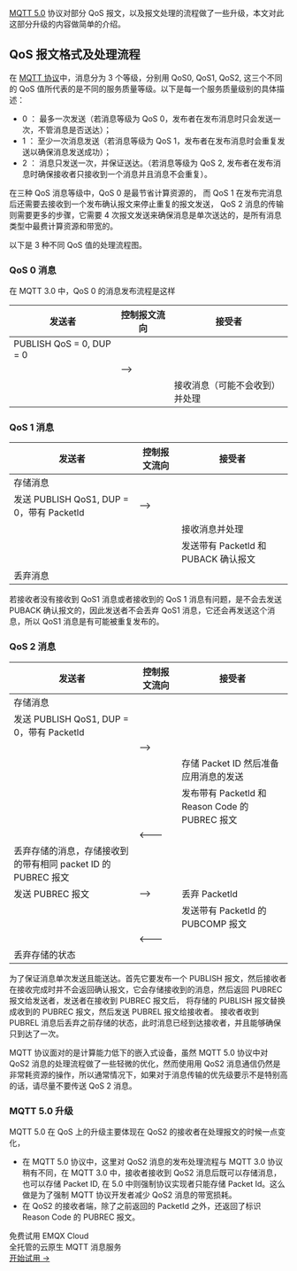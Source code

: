 [MQTT 5.0](https://www.emqx.com/zh/blog/introduction-to-mqtt-5) 协议对部分 QoS 报文，以及报文处理的流程做了一些升级，本文对此这部分升级的内容做简单的介绍。

## QoS 报文格式及处理流程

在 [MQTT 协议](https://www.emqx.com/zh/mqtt-guide)中，消息分为 3 个等级，分别用 QoS0, QoS1, QoS2, 这三个不同的 QoS 值所代表的是不同的服务质量等级。以下是每一个服务质量级别的具体描述：

- 0 ： 最多一次发送（若消息等级为 QoS 0，发布者在发布消息时只会发送一次，不管消息是否送达）；
- 1 ： 至少一次消息发送（若消息等级为 QoS 1，发布者在发布消息时会重复发送以确保消息发送成功）；
- 2 ： 消息只发送一次，并保证送达。（若消息等级为 QoS 2, 发布者在发布消息时确保接收者只接收到一个消息并且消息不会重复）。

在三种 QoS 消息等级中，QoS 0 是最节省计算资源的， 而 QoS 1 在发布完消息后还需要去接收到一个发布确认报文来停止重复的报文发送， QoS 2 消息的传输则需要更多的步骤，它需要 4 次报文发送来确保消息是单次送达的，是所有消息类型中最费计算资源和带宽的。

以下是 3 种不同 QoS 值的处理流程图。

### QoS 0 消息

在 MQTT 3.0 中，QoS 0 的消息发布流程是这样

| 发送者                   | 控制报文流向 | 接受者                         |
| ------------------------ | ------------ | ------------------------------ |
| PUBLISH QoS = 0, DUP = 0 |              |                                |
|                          | —>           |                                |
|                          |              | 接收消息（可能不会收到）并处理 |

  
### QoS 1 消息

| 发送者                                    | 控制报文流向 | 接受者                               |
| ----------------------------------------- | ------------ | ------------------------------------ |
| 存储消息                                  |              |                                      |
| 发送 PUBLISH QoS1, DUP = 0，带有 Packetld | —>           |                                      |
|                                           |              | 接收消息并处理                       |
|                                           |              | 发送带有 Packetld 和 PUBACK 确认报文 |
| 丢弃消息                                  |              |                                      |

若接收者没有接收到 QoS1 消息或者接收到的 QoS 1 消息有问题，是不会去发送 PUBACK 确认报文的，因此发送者不会丢弃 QoS1 消息，它还会再发送这个消息，所以 QoS1 消息是有可能被重复发布的。

### QoS 2 消息

| 发送者                                                       | 控制报文流向 | 接受者                                          |
| ------------------------------------------------------------ | ------------ | ----------------------------------------------- |
| 存储消息                                                     |              |                                                 |
| 发送 PUBLISH QoS1, DUP = 0，带有 Packetld                    |              |                                                 |
|                                                              | —>           |                                                 |
|                                                              |              | 存储 Packet ID 然后准备应用消息的发送           |
|                                                              |              | 发布带有 Packetld 和 Reason Code 的 PUBREC 报文 |
|                                                              | <---         |                                                 |
| 丢弃存储的消息，存储接收到的带有相同 packet ID 的 PUBREC 报文 |              |                                                 |
| 发送 PUBREC 报文                                             | —>           | 丢弃 Packetld                                   |
|                                                              |              | 发送带有 Packetld 的 PUBCOMP 报文               |
|                                                              | <---         |                                                 |
| 丢弃存储的状态                                               |              |                                                 |

为了保证消息单次发送且能送达。首先它要发布一个 PUBLISH 报文，然后接收者在接收完成时并不会返回确认报文，它会存储接收到的消息，然后返回 PUBREC 报文给发送者，发送者在接收到 PUBREC 报文后， 将存储的 PUBLISH 报文替换成收到的 PUBREC 报文，然后发送 PUBREL 报文给接收者。 接收者收到 PUBREL 消息后丢弃之前存储的状态，此时消息已经到达接收者，并且能够确保只到达了一次。

MQTT 协议面对的是计算能力低下的嵌入式设备，虽然 MQTT 5.0 协议中对 QoS2 消息的处理流程做了一些轻微的优化，然而使用用 QoS2 消息通信仍然是非常耗资源的操作，所以通常情况下，如果对于消息传输的优先级要示不是特别高的话，请尽量不要传送 QoS 2 消息。

### MQTT 5.0 升级

MQTT 5.0 在 QoS 上的升级主要体现在 QoS2 的接收者在处理报文的时候一点变化，

- 在 MQTT 5.0 协议中，这里对 QoS2 消息的发布处理流程与 MQTT 3.0 协议稍有不同，在 MQTT 3.0 中，接收者接收到 QoS2 消息后既可以存储消息，也可以存储 Packet ID, 在 5.0 中则强制协议实现者只能存储 Packet Id。这么做是为了强制 MQTT 协议开发者减少 QoS2 消息的带宽损耗。
- 在 QoS2 的接收者端，除了之前返回的 PacketId 之外，还返回了标识 Reason Code 的 PUBREC 报文。


<section class="promotion">
    <div>
        免费试用 EMQX Cloud
        <div class="is-size-14 is-text-normal has-text-weight-normal">全托管的云原生 MQTT 消息服务</div>
    </div>
    <a href="https://accounts-zh.emqx.com/signup?continue=https://cloud.emqx.com/console/deployments/0?oper=new" class="button is-gradient px-5">开始试用 →</a>
</section>
